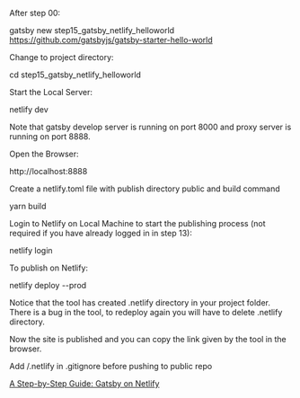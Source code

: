 After step 00:

gatsby new step15_gatsby_netlify_helloworld https://github.com/gatsbyjs/gatsby-starter-hello-world

Change to project directory:

cd step15_gatsby_netlify_helloworld

Start the Local Server:

netlify dev

Note that gatsby develop server is running on port 8000 and proxy server is running on port 8888.

Open the Browser:

http://localhost:8888


Create a netlify.toml file with publish directory public and build command

yarn build

Login to Netlify on Local Machine to start the publishing process (not required if you have already logged in in step 13):

netlify login

To publish on Netlify:

netlify deploy --prod

Notice that the tool has created .netlify directory in your project folder. There is a bug in the tool, to redeploy again you will have to delete .netlify directory.

Now the site is published and you can copy the link given by the tool in the browser.

Add /.netlify in .gitignore before pushing to public repo

[A Step-by-Step Guide: Gatsby on Netlify](https://www.netlify.com/blog/2016/02/24/a-step-by-step-guide-gatsby-on-netlify/)
